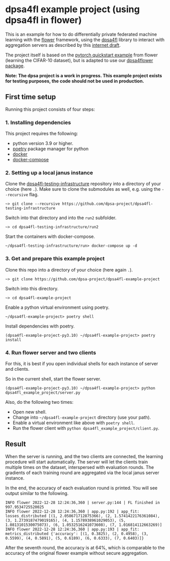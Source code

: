 
# dpsa4fl example project (using dpsa4fl in flower)

This is an example for how to do differentially private federated machine learning
with the [flower](https://flower.dev/) framework, using the [dpsa4fl](https://github.com/dpsa-project/dpsa4fl)
library to interact with aggregation servers as described by this [internet draft](https://github.com/ietf-wg-ppm/draft-ietf-ppm-dap).

The project itself is based on the [pytorch quickstart example](https://github.com/adap/flower/tree/main/examples/quickstart_pytorch)
from flower (learning the CIFAR-10 dataset), but is adapted to use our [dpsa4flower package](https://github.com/dpsa-project/dpsa4flower).

**Note: The dpsa project is a work in progress. This example project exists for testing purposes, the code should not be used in production.**

## First time setup
Running this project consists of four steps:

### 1. Installing dependencies
This project requires the following:
- python version 3.9 or higher.
- [poetry](https://python-poetry.org/) package manager for python
- [docker](https://www.docker.com/)
- [docker-compose](https://docs.docker.com/compose/)

### 2. Setting up a local janus instance

Clone the [dpsa4fl-testing-infrastructure](https://github.com/dpsa-project/dpsa4fl-testing-infrastructure)
repository into a directory of your choice (here `.`). Make sure to clone the submodules as well, e.g. using the `--recursive` flag.
```fish
~> git clone --recursive https://github.com/dpsa-project/dpsa4fl-testing-infrastructure
```
Switch into that directory and into the `run2` subfolder.
```fish
~> cd dpsa4fl-testing-infrastructure/run2
```
Start the containers with docker-compose.
```fish
~/dpsa4fl-testing-infrastructure/run> docker-compose up -d
```

### 3. Get and prepare this example project

Clone this repo into a directory of your choice (here again `.`).
```fish
~> git clone https://github.com/dpsa-project/dpsa4fl-example-project
```
Switch into this directory.
```fish
~> cd dpsa4fl-example-project
```
Enable a python virtual environment using poetry.
```fish
~/dpsa4fl-example-project> poetry shell
```
Install dependencies with poetry.
```fish
(dpsa4fl-example-project-py3.10) ~/dpsa4fl-example-project> poetry install
```

### 4. Run flower server and two clients
For this, it is best if you open individual shells for each instance of server and clients.

So in the current shell, start the flower server.
```fish
(dpsa4fl-example-project-py3.10) ~/dpsa4fl-example-project> python dpsa4fl_example_project/server.py
```

Also, do the following two times:
 - Open new shell.
 - Change into `~/dpsa4fl-example-project` directory (use your path).
 - Enable a virtual environment like above with `poetry shell`.
 - Run the flower client with `python dpsa4fl_example_project/client.py`.
 
## Result
When the server is running, and the two clients are connected, the learning procedure will start automatically.
The server will let the clients train multiple times on the dataset, interspersed with evaluation rounds. The
gradients of each training round are aggregated via the local janus server instance.

In the end, the accuracy of each evaluation round is printed. You will see output similar to the following.
```
INFO flower 2022-12-28 12:24:36,360 | server.py:144 | FL finished in 997.9534725520025
INFO flower 2022-12-28 12:24:36,360 | app.py:192 | app_fit: losses_distributed [(1, 2.058671712875366), (2, 1.5741422176361084), (3, 1.2739187479019165), (4, 1.1578938961029053), (5, 1.0813101530075073), (6, 1.0532516241073608), (7, 1.016814112663269)]
INFO flower 2022-12-28 12:24:36,360 | app.py:193 | app_fit: metrics_distributed {'accuracy': [(1, 0.3825), (2, 0.4958), (3, 0.5599), (4, 0.5891), (5, 0.6189), (6, 0.6333), (7, 0.6403)]}
```
After the seventh round, the accuracy is at 64%, which is comparable to the accuracy of the original flower example without secure aggregation.
